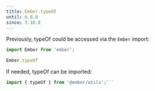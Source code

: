 ```yaml
---
title: Ember.typeOf
until: 6.0.0
since: 5.10.0
---
```



Previously, typeOf could be accessed via the `Ember` import:
```js
import Ember from 'ember';

Ember.typeOf

```

 If needed, typeOf can be imported:
```js
import { typeOf } from '@ember/utils';```
